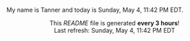 My name is Tanner and today is Sunday, May 4, 11:42 PM EDT.

<p align="center">This <i>README</i> file is generated <b>every 3 hours</b>!</br>Last refresh: Sunday, May 4, 11:42 PM EDT<br /></p>
